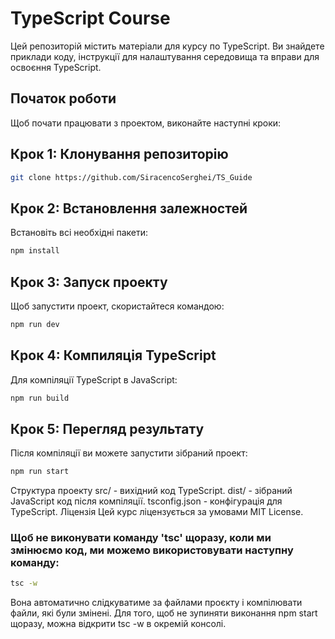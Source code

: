 # TypeScript Course

Цей репозиторій містить матеріали для курсу по TypeScript. Ви знайдете приклади коду, інструкції для налаштування середовища та вправи для освоєння TypeScript.

## Початок роботи

Щоб почати працювати з проектом, виконайте наступні кроки:

## Крок 1: Клонування репозиторію
```bash
git clone https://github.com/SiracencoSerghei/TS_Guide
```

## Крок 2: Встановлення залежностей
Встановіть всі необхідні пакети:

```bash
npm install
```

## Крок 3: Запуск проекту
Щоб запустити проект, скористайтеся командою:

```bash
npm run dev
```

## Крок 4: Компиляція TypeScript
Для компіляції TypeScript в JavaScript:

```bash
npm run build
```

## Крок 5: Перегляд результату
Після компіляції ви можете запустити зібраний проект:

```bash
npm run start
```

Структура проекту
src/ - вихідний код TypeScript.
dist/ - зібраний JavaScript код після компіляції.
tsconfig.json - конфігурація для TypeScript.
Ліцензія
Цей курс ліцензується за умовами MIT License.


### Щоб не виконувати команду 'tsc' щоразу, коли ми змінюємо код, ми можемо використовувати наступну команду:


```bash
tsc -w
```

Вона автоматично слідкуватиме за файлами проєкту і компілювати файли, які були змінені. Для того, щоб не зупиняти виконання npm start щоразу, можна відкрити tsc -w в окремій консолі.